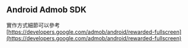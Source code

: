 Android Admob SDK
--

實作方式細節可以參考 [https://developers.google.com/admob/android/rewarded-fullscreen](https://developers.google.com/admob/android/rewarded-fullscreen)

